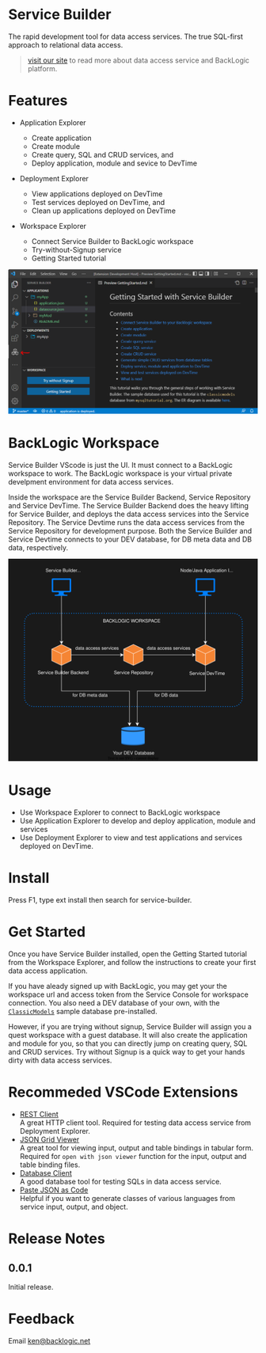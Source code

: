# Service Builder

The rapid development tool for data access services. The true SQL-first approach to relational data access.
>[visit our site](https://web.backlogic.net) to read more about data access service and BackLogic platform.

# Features

- Application Explorer
  - Create application
  - Create module
  - Create query, SQL and CRUD services, and
  - Deploy application, module and sevice to DevTime  
  
- Deployment Explorer
  - View applications deployed on DevTime
  - Test services deployed on DevTime, and
  - Clean up applications deployed on DevTime

- Workspace Explorer
  - Connect Service Builder to BackLogic workspace
  - Try-without-Signup service
  - Getting Started tutorial

![Service Builder Explorer](./resources/images/service-builder-explorer.png)

# BackLogic Workspace

Service Builder VScode is just the UI. It must connect to a BackLogic workspace to work. The BackLogic workspace is your virtual private develpment environment for data access services.  

Inside the workspace are the Service Builder Backend, Service Repository and Service DevTime. The Service Builder Backend does the heavy lifting for Service Builder, and deploys the data access services into the Service Repository. The Service Devtime runs the data access services from the Service Repository for development purpose. Both the Service Builder and Service Devtime connects to your DEV database, for DB meta data and DB data, respectively.

![BackLogic Workspace](./resources/images/backlogic-workspace.svg)

# Usage

- Use Workspace Explorer to connect to BackLogic workspace
- Use Application Explorer to develop and deploy application, module and services
- Use Deployment Explorer to view and test applications and services deployed on DevTime.

# Install

Press F1, type ext install then search for service-builder.

# Get Started

Once you have Service Builder installed, open the Getting Started tutorial from the Workspace Explorer, and follow the instructions to create your first data access application.

If you have aleady signed up with BackLogic, you may get your the workspace url and access token from the Service Console for workspace connection. You also need a DEV database of your own, with the [`ClassicModels`](https://www.mysqltutorial.org/mysql-sample-database.aspx) sample database pre-installed.

However, if you are trying without signup, Service Builder will assign you a quest workspace with a guest database. It will also create the application and module for you, so that you can directly jump on creating query, SQL and CRUD services. Try without Signup is a quick way to get your hands dirty with data access services.

# Recommeded VSCode Extensions

- [REST Client](https://marketplace.visualstudio.com/items?itemName=humao.rest-client)  
  A great HTTP client tool. Required for testing data access service from Deployment Explorer.
- [JSON Grid Viewer](https://marketplace.visualstudio.com/items?itemName=DutchIgor.json-viewer)  
  A great tool for viewing input, output and table bindings in tabular form. Required for `open with json viewer` function for the input, output and table binding files.
- [Database Client](https://marketplace.visualstudio.com/items?itemName=cweijan.vscode-database-client2)  
  A good database tool for testing SQLs in data access service.
- [Paste JSON as Code](https://marketplace.visualstudio.com/items?itemName=quicktype.quicktype)  
  Helpful if you want to generate classes of various languages from service input, output, and object.

# Release Notes

## 0.0.1

Initial release.

# Feedback

Email ken@backlogic.net
